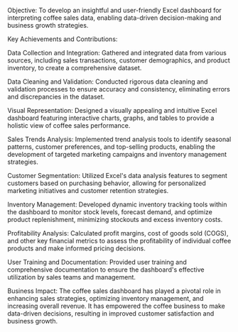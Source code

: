 Objective: To develop an insightful and user-friendly Excel dashboard for interpreting coffee sales data, enabling data-driven decision-making and business growth strategies.

Key Achievements and Contributions:

Data Collection and Integration: Gathered and integrated data from various sources, including sales transactions, customer demographics, and product inventory, to create a comprehensive dataset.

Data Cleaning and Validation: Conducted rigorous data cleaning and validation processes to ensure accuracy and consistency, eliminating errors and discrepancies in the dataset.

Visual Representation: Designed a visually appealing and intuitive Excel dashboard featuring interactive charts, graphs, and tables to provide a holistic view of coffee sales performance.

Sales Trends Analysis: Implemented trend analysis tools to identify seasonal patterns, customer preferences, and top-selling products, enabling the development of targeted marketing campaigns and inventory management strategies.

Customer Segmentation: Utilized Excel's data analysis features to segment customers based on purchasing behavior, allowing for personalized marketing initiatives and customer retention strategies.

Inventory Management: Developed dynamic inventory tracking tools within the dashboard to monitor stock levels, forecast demand, and optimize product replenishment, minimizing stockouts and excess inventory costs.

Profitability Analysis: Calculated profit margins, cost of goods sold (COGS), and other key financial metrics to assess the profitability of individual coffee products and make informed pricing decisions.

User Training and Documentation: Provided user training and comprehensive documentation to ensure the dashboard's effective utilization by sales teams and management.

Business Impact: The coffee sales dashboard has played a pivotal role in enhancing sales strategies, optimizing inventory management, and increasing overall revenue. It has empowered the coffee business to make data-driven decisions, resulting in improved customer satisfaction and business growth.
